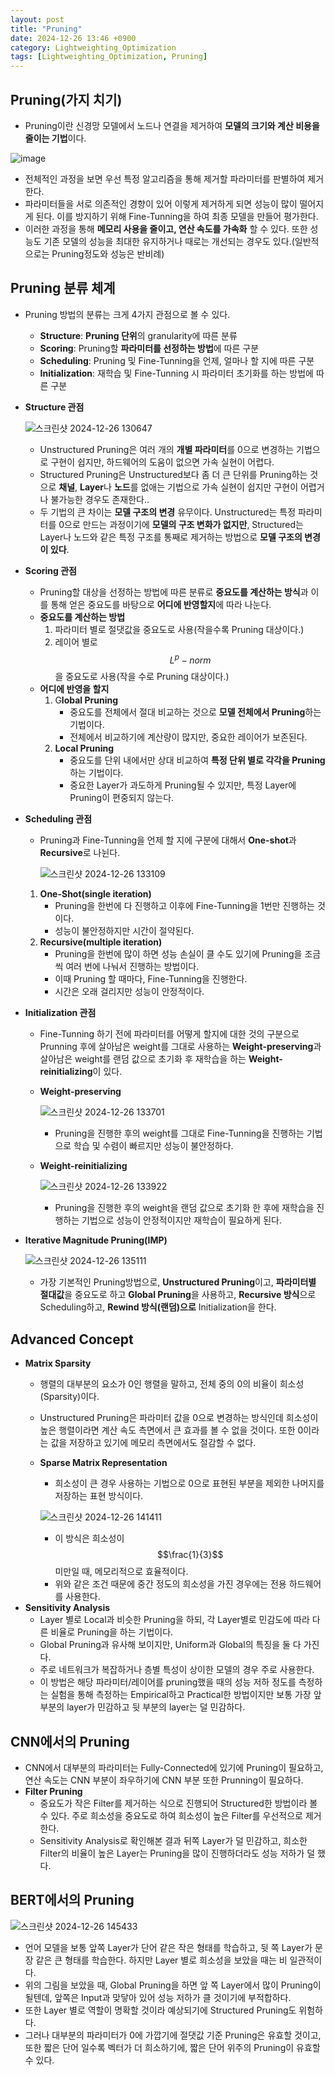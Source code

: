 ```yaml
---
layout: post
title: "Pruning"
date: 2024-12-26 13:46 +0900
category: Lightweighting_Optimization
tags: [Lightweighting_Optimization, Pruning]
---
```

## Pruning(가지 치기)

- Pruning이란 신경망 모델에서 노드나 연결을 제거하여 **모델의 크기와 계산 비용을 줄이는 기법**이다.

![image](https://github.com/user-attachments/assets/42d0d639-49bb-499d-8fbc-4616453f08f2)

- 전체적인 과정을 보면 우선 특정 알고리즘을 통해 제거할 파라미터를 판별하여 제거한다.
- 파라미터들을 서로 의존적인 경향이 있어 이렇게 제거하게 되면 성능이 많이 떨어지게 된다. 이를 방지하기 위해 Fine-Tunning을 하여 최종 모델을 만들어 평가한다.
- 이러한 과정을 통해 **메모리 사용을 줄이고, 연산 속도를 가속화** 할 수 있다. 또한 성능도 기존 모델의 성능을 최대한 유지하거나 때로는 개선되는 경우도 있다.(일반적으로는 Pruning정도와 성능은 반비례)

## Pruning 분류 체계

- Pruning 방법의 분류는 크게 4가지 관점으로 볼 수 있다.
    - **Structure**: **Pruning 단위**의 granularity에 따른 분류
    - **Scoring**: Pruning할 **파라미터를 선정하는 방법**에 따른 구분
    - **Scheduling**: Pruning 및 Fine-Tunning을 언제, 얼마나 할 지에 따른 구분
    - **Initialization**: 재학습 및 Fine-Tunning 시 파라미터 초기화를 하는 방법에 따른 구분
- **Structure 관점**
    
    ![스크린샷 2024-12-26 130647](https://github.com/user-attachments/assets/cff2ada8-0453-46a1-827b-dacd27086ee3)
    
    - Unstructured Pruning은 여러 개의 **개별 파라미터**를 0으로 변경하는 기법으로 구현이 쉽지만, 하드웨어의 도움이 없으면 가속 실현이 어렵다.
    - Structured Pruning은 Unstructured보다 좀 더 큰 단위를 Pruning하는 것으로 **채널**, **Layer**나 **노드**를 없애는 기법으로 가속 실현이 쉽지만 구현이 어렵거나 불가능한 경우도 존재한다..
    - 두 기법의 큰 차이는 **모델 구조의 변경** 유무이다. Unstructured는 특정 파라미터를 0으로 만드는 과정이기에 **모델의 구조 변화가 없지만**, Structured는 Layer나 노드와 같은 특정 구조를 통째로 제거하는 방법으로 **모델 구조의 변경이 있다**.
- **Scoring 관점**
    - Pruning할 대상을 선정하는 방법에 따른 분류로 **중요도를 계산하는 방식**과 이를 통해 얻은 중요도를 바탕으로 **어디에 반영할지**에 따라 나눈다.
    - **중요도를 계산하는 방법**
        1. 파라미터 별로 절댓값을 중요도로 사용(작을수록 Pruning 대상이다.)
        2. 레이어 별로 $$L^p-norm$$을 중요도로 사용(작을 수로 Pruning 대상이다.)
    - **어디에 반영을 할지**
        1. G**lobal Pruning**
            - 중요도를 전체에서 절대 비교하는 것으로 **모델 전체에서 Pruning**하는 기법이다.
            - 전체에서 비교하기에 계산량이 많지만, 중요한 레이어가 보존된다.
        2. **Local Pruning**
            - 중요도를 단위 내에서만 상대 비교하여 **특정 단위 별로 각각을 Pruning**하는 기법이다.
            - 중요한 Layer가 과도하게 Pruning될 수 있지만, 특정 Layer에 Pruning이 편중되지 않는다.
- **Scheduling 관점**
    - Pruning과 Fine-Tunning을 언제 할 지에 구분에 대해서 **One-shot**과 **Recursive**로 나뉜다.
        
        ![스크린샷 2024-12-26 133109](https://github.com/user-attachments/assets/661a2a6a-b201-4e55-8667-5ee59bdcf185)
        
    1. **One-Shot(single iteration)**
        - Pruning을 한번에 다 진행하고 이후에 Fine-Tunning을 1번만 진행하는 것이다.
        - 성능이 불안정하지만 시간이 절약된다.
    2. **Recursive(multiple iteration)**
        - Pruning을 한번에 많이 하면 성능 손실이 클 수도 있기에 Pruning을 조금씩 여러 번에 나눠서 진행하는 방법이다.
        - 이때 Pruning 할 때마다, Fine-Tunning을 진행한다.
        - 시간은 오래 걸리지만 성능이 안정적이다.
- **Initialization 관점**
    - Fine-Tunning 하기 전에 파라미터를 어떻게 할지에 대한 것의 구분으로 Prunning 후에 살아남은 weight를 그대로 사용하는 **Weight-preserving**과 살아남은 weight를 랜덤 값으로 초기화 후 재학습을 하는 **Weight-reinitializing**이 있다.
    - **Weight-preserving**
        
        ![스크린샷 2024-12-26 133701](https://github.com/user-attachments/assets/2cd00076-dfe2-4c08-b9ad-38a4f4ba3a9d)
        
        - Pruning을 진행한 후의 weight를 그대로 Fine-Tunning을 진행하는 기법으로 학습 및 수렴이 빠르지만 성능이 불안정하다.
    - **Weight-reinitializing**
        
        ![스크린샷 2024-12-26 133922](https://github.com/user-attachments/assets/8cbec37e-80cf-4601-ab3a-87e04c823749)
        
        - Pruning을 진행한 후의 weight을 랜덤 값으로 초기화 한 후에 재학습을 진행하는 기법으로 성능이 안정적이지만 재학습이 필요하게 된다.
- **Iterative Magnitude Pruning(IMP)**
    
   ![스크린샷 2024-12-26 135111](https://github.com/user-attachments/assets/83ba7513-e793-4d97-a58d-9d7c6df4a23d)
    
    - 가장 기본적인 Pruning방법으로, **Unstructured Pruning**이고, **파라미터별 절대값**을 중요도로 하고 **Global Pruning**을 사용하고, **Recursive 방식**으로 Scheduling하고, **Rewind 방식(랜덤)으로** Initialization을 한다.
 
## Advanced Concept

- **Matrix Sparsity**
    - 행렬의 대부분의 요소가 0인 행렬을 말하고, 전체 중의 0의 비율이 희소성(Sparsity)이다.
    - Unstructured Pruning은 파라미터 값을 0으로 변경하는 방식인데 희소성이 높은 행렬이라면 계산 속도 측면에서 큰 효과를 볼 수 없을 것이다. 또한 0이라는 값을 저장하고 있기에 메모리 측면에서도 절감할 수 없다.
    - **Sparse Matrix Representation**
        - 희소성이 큰 경우 사용하는 기법으로 0으로 표현된 부분을 제외한 나머지를 저장하는 표현 방식이다.
        
        ![스크린샷 2024-12-26 141411](https://github.com/user-attachments/assets/9a6b34fb-6b1a-4387-893d-3d456696b5fd)
        
        - 이 방식은 희소성이 $$\frac{1}{3}$$ 미만일 때, 메모리적으로 효율적이다.
        - 위와 같은 조건 때문에 중간 정도의 희소성을 가진 경우에는 전용 하드웨어를 사용한다.
- **Sensitivity Analysis**
    - Layer 별로 Local과 비슷한 Pruning을 하되, 각 Layer별로 민감도에 따라 다른 비율로 Pruning을 하는 기법이다.
    - Global Pruning과 유사해 보이지만, Uniform과 Global의 특징을 둘 다 가진다.
    - 주로 네트워크가 복잡하거나 층별 특성이 상이한 모델의 경우 주로 사용한다.
    - 이 방법은 해당 파라미터/레이어를 pruning했을 때의 성능 저하 정도를 측정하는 실험을 통해 측정하는 Empirical하고 Practical한 방법이지만 보통 가장 앞 부분의 layer가 민감하고 뒷 부분의 layer는 덜 민감하다.

## CNN에서의 Pruning

- CNN에서 대부분의 파라미터는 Fully-Connected에 있기에 Pruning이 필요하고, 연산 속도는 CNN 부분이 좌우하기에 CNN 부분 또한 Prunning이 필요하다.
- **Filter Pruning**
    - 중요도가 작은 Filter를 제거하는 식으로 진행되어 Structured한 방법이라 볼 수 있다. 주로 희소성을 중요도로 하여 희소성이 높은 Filter를 우선적으로 제거한다.
    - Sensitivity Analysis로 확인해본 결과 뒤쪽 Layer가 덜 민감하고, 희소한 Filter의 비율이 높은 Layer는 Pruning을 많이 진행하더라도 성능 저하가 덜 했다.

## BERT에서의 Pruning

![스크린샷 2024-12-26 145433](https://github.com/user-attachments/assets/6df84b89-1be6-4ac1-8ed6-b111f658fd9c)

- 언어 모델을 보통 앞쪽 Layer가 단어 같은 작은 형태를 학습하고, 뒷 쪽 Layer가 문장 같은 큰 형태를 학습한다. 하지만 Layer 별로 희소성을 보았을 때는 비 일관적이다.
- 위의 그림을 보았을 때, Global Pruning을 하면 앞 쪽 Layer에서 많이 Pruning이 될텐데, 앞쪽은 Input과 맞닿아 있어 성능 저하가 클 것이기에 부적합하다.
- 또한 Layer 별로 역할이 명확할 것이라 예상되기에 Structured Pruning도 위험하다.
- 그러나 대부분의 파라미터가 0에 가깝기에 절댓값 기준 Pruning은 유효할 것이고, 또한 짧은 단어 일수록 벡터가 더 희소하기에, 짧은 단어 위주의 Pruning이 유효할 수 있다.
